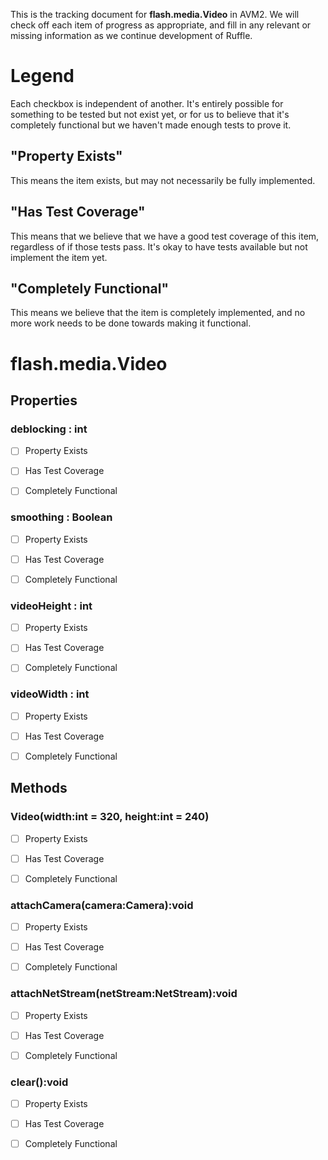 This is the tracking document for **flash.media.Video** in AVM2. We will check off each item of progress as appropriate, and fill in any relevant or missing information as we continue development of Ruffle.
# Legend

Each checkbox is independent of another. It's entirely possible for something to be tested but not exist yet, or for us to believe that it's completely functional but we haven't made enough tests to prove it.
## "Property Exists"

This means the item exists, but may not necessarily be fully implemented.
## "Has Test Coverage"

This means that we believe that we have a good test coverage of this item, regardless of if those tests pass. It's okay to have tests available but not implement the item yet.
## "Completely Functional"

This means we believe that the item is completely implemented, and no more work needs to be done towards making it functional.
# flash.media.Video
## Properties
### deblocking : int

* [ ] Property Exists

* [ ] Has Test Coverage

* [ ] Completely Functional


### smoothing : Boolean

* [ ] Property Exists

* [ ] Has Test Coverage

* [ ] Completely Functional


### videoHeight : int

* [ ] Property Exists

* [ ] Has Test Coverage

* [ ] Completely Functional


### videoWidth : int

* [ ] Property Exists

* [ ] Has Test Coverage

* [ ] Completely Functional


## Methods
### Video(width:int = 320, height:int = 240)

* [ ] Property Exists

* [ ] Has Test Coverage

* [ ] Completely Functional


### attachCamera(camera:Camera):void

* [ ] Property Exists

* [ ] Has Test Coverage

* [ ] Completely Functional


### attachNetStream(netStream:NetStream):void

* [ ] Property Exists

* [ ] Has Test Coverage

* [ ] Completely Functional


### clear():void

* [ ] Property Exists

* [ ] Has Test Coverage

* [ ] Completely Functional